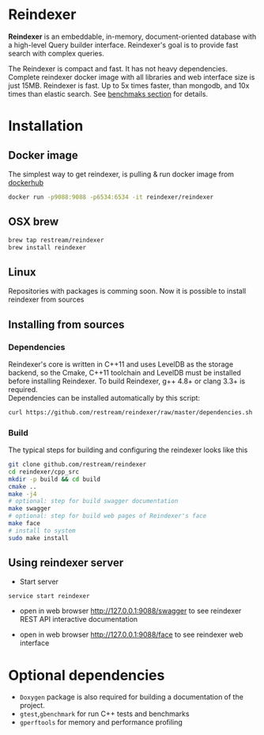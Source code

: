 # Reindexer

**Reindexer** is an embeddable, in-memory, document-oriented database with a high-level Query builder interface.
Reindexer's goal is to provide fast search with complex queries.

The Reindexer is compact and fast. It has not heavy dependencies. Complete reindexer docker image with all libraries and web interface size is just 15MB.
Reindexer is fast. Up to 5x times faster, than mongodb, and 10x times than elastic search. See [benchmaks section](../benchmarks) for details.

# Installation

## Docker image

The simplest way to get reindexer, is pulling & run docker image from [dockerhub](https://hub.docker.com/r/reindexer/reindexer/)

````bash
docker run -p9088:9088 -p6534:6534 -it reindexer/reindexer
````

## OSX brew

````bash
brew tap restream/reindexer
brew install reindexer
````

## Linux

Repositories with packages is comming soon. Now it is possible to install reindexer from sources

## Installing from sources

### Dependencies

Reindexer's core is written in C++11 and uses LevelDB as the storage backend, so the Cmake, C++11 toolchain and LevelDB must be installed before installing Reindexer.  To build Reindexer, g++ 4.8+ or clang 3.3+ is required.  
Dependencies can be installed automatically by this script:

```bash
curl https://github.com/restream/reindexer/raw/master/dependencies.sh | bash -s
```

### Build 

The typical steps for building and configuring the reindexer looks like this

````bash
git clone github.com/restream/reindexer
cd reindexer/cpp_src
mkdir -p build && cd build
cmake ..
make -j4
# optional: step for build swagger documentation
make swagger
# optional: step for build web pages of Reindexer's face
make face
# install to system
sudo make install
````

## Using reindexer server

- Start server
```
service start reindexer
```
- open in web browser http://127.0.0.1:9088/swagger  to see reindexer REST API interactive documentation

- open in web browser http://127.0.0.1:9088/face to see reindexer web interface


# Optional dependencies

- `Doxygen` package is also required for building a documentation of the project.
- `gtest`,`gbenchmark` for run C++ tests and benchmarks
- `gperftools` for memory and performance profiling

